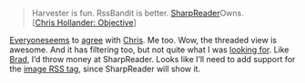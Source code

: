 > Harvester is fun. RssBandit is better.
> [SharpReader](http://www.hutteman.com/weblog/2003/04/06.html#000056)Owns.\
>  [[Chris Hollander:
> Objective](http://objective.mine.nu/archive/2003/4/6.aspx#when:14:04:24.9511568)]

[Everyone](http://www.gotdotnet.com/team/dbox/default.aspx#nn2003-04-06T06:17:09Z)[seems](http://aspnetweblog.com/posts/4942.aspx)
to
[agree](http://www.ingorammer.com/Weblog/default.aspx?day=2003-04-06#20030406193000)
with [Chris](http://objective.mine.nu/index.aspx). Me too. Wow, the
threaded view is awesome. And it has filtering too, but not quite what I
was [looking
for](http://devhawk.net/2003/04/06/aggregating-rss-revisited/). Like
[Brad](http://dotnetguy.techieswithcats.com/archives/002865.shtml), I’d
throw money at SharpReader. Looks like I’ll need to add support for the
[image RSS
tag](http://backend.userland.com/rss#optionalChannelElements), since
SharpReader will show it.
